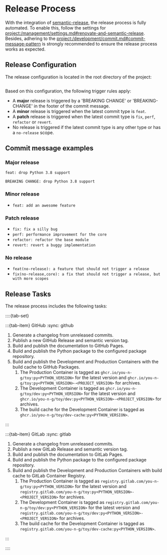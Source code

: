 # Release Process

With the integration of [semantic-release](https://github.com/semantic-release/semantic-release), the release process is fully automated. To enable this, follow the settings for <project:/management/settings.md#renovate-and-semantic-release>. Besides, adhering to the <project:/development/commit.md#commit-message-pattern> is strongly recommended to ensure the release process works as expected.

## Release Configuration

The release configuration is located in the root directory of the project:

```{literalinclude} ../../.releaserc.json
```

Based on this configuration, the following trigger rules apply:

* A **major** release is triggered by a 'BREAKING CHANGE' or 'BREAKING-CHANGE' in the footer of the commit message.
* A **minor** release is triggered when the latest commit type is `feat`.
* A **patch** release is triggered when the latest commit type is `fix`, `perf`, `refactor` or `revert`.
* No release is triggered if the latest commit type is any other type or has a `no-release` scope.

## Commit message examples

### Major release

```text
feat: drop Python 3.8 support

BREAKING CHANGE: drop Python 3.8 support
```

### Minor release

* `feat: add an awesome feature`

### Patch release

* `fix: fix a silly bug`
* `perf: performance improvement for the core`
* `refactor: refactor the base module`
* `revert: revert a buggy implementation`

### No release

* `feat(no-release): a feature that should not trigger a release`
* `fix(no-release,core): a fix that should not trigger a release, but with more scopes`

## Release Tasks

The release process includes the following tasks:

::::{tab-set}

:::{tab-item} GitHub
:sync: github

1. Generate a changelog from unreleased commits.
1. Publish a new GitHub Release and semantic version tag.
1. Build and publish the documentation to GitHub Pages.
1. Build and publish the Python package to the configured package repository.
1. Build and publish the Development and Production Containers with the build cache to GitHub Packages.
    1. The Production Container is tagged as `ghcr.io/you-n-g/toy:py<PYTHON_VERSION>` for the latest version and `ghcr.io/you-n-g/toy:py<PYTHON_VERSION>-<PROJECT_VERSION>` for archives.
    1. The Development Container is tagged as `ghcr.io/you-n-g/toy/dev:py<PYTHON_VERSION>` for the latest version and `ghcr.io/you-n-g/toy/dev:py<PYTHON_VERSION>-<PROJECT_VERSION>` for archives.
    1. The build cache for the Development Container is tagged as `ghcr.io/you-n-g/toy/dev-cache:py<PYTHON_VERSION>`.

:::

:::{tab-item} GitLab
:sync: gitlab

1. Generate a changelog from unreleased commits.
1. Publish a new GitLab Release and semantic version tag.
1. Build and publish the documentation to GitLab Pages.
1. Build and publish the Python package to the configured package repository.
1. Build and publish the Development and Production Containers with build cache to GitLab Container Registry.
    1. The Production Container is tagged as `registry.gitlab.com/you-n-g/toy:py<PYTHON_VERSION>` for the latest version and `registry.gitlab.com/you-n-g/toy:py<PYTHON_VERSION>-<PROJECT_VERSION>` for archives.
    1. The Development Container is tagged as `registry.gitlab.com/you-n-g/toy/dev:py<PYTHON_VERSION>` for the latest version and `registry.gitlab.com/you-n-g/toy/dev:py<PYTHON_VERSION>-<PROJECT_VERSION>` for archives.
    1. The build cache for the Development Container is tagged as `registry.gitlab.com/you-n-g/toy/dev-cache:py<PYTHON_VERSION>`.

:::

::::
